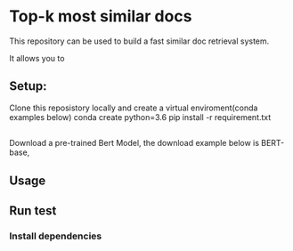 # Top-k most similar docs
This repository can be used to build a fast similar doc retrieval system.

It allows you to 

## Setup:
Clone this reposistory locally and create a virtual enviroment(conda examples below)
conda create python=3.6
pip install -r requirement.txt
##
Download a pre-trained Bert Model, the download example below is BERT-base, 

## Usage

## Run test


### Install dependencies

